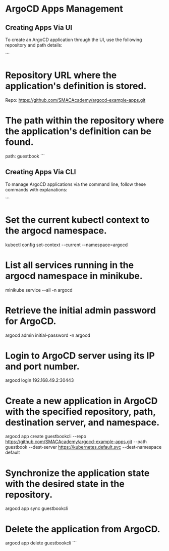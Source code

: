 # ArgoCD Apps Management

## Creating Apps Via UI

To create an ArgoCD application through the UI, use the following repository and path details:

\```
# Repository URL where the application's definition is stored.
Repo: https://github.com/SMACAcademy/argocd-example-apps.git

# The path within the repository where the application's definition can be found.
path: guestbook
\```

## Creating Apps Via CLI

To manage ArgoCD applications via the command line, follow these commands with explanations:

\```
# Set the current kubectl context to the argocd namespace.
kubectl config set-context --current --namespace=argocd

# List all services running in the argocd namespace in minikube.
minikube service --all -n argocd

# Retrieve the initial admin password for ArgoCD.
argocd admin initial-password -n argocd

# Login to ArgoCD server using its IP and port number.
argocd login 192.168.49.2:30443

# Create a new application in ArgoCD with the specified repository, path, destination server, and namespace.
argocd app create guestbookcli --repo https://github.com/SMACAcademy/argocd-example-apps.git --path guestbook --dest-server https://kubernetes.default.svc --dest-namespace default

# Synchronize the application state with the desired state in the repository.
argocd app sync guestbookcli

# Delete the application from ArgoCD.
argocd app delete guestbookcli
\```